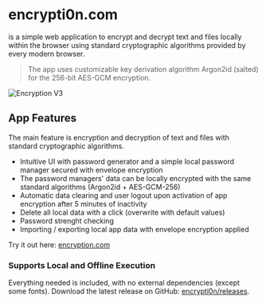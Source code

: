 # encrypti0n.com

is a simple web application to encrypt and decrypt text and files locally within the browser using standard cryptographic algorithms provided by every modern browser.

> The app uses customizable key derivation algorithm Argon2id (salted) for the 256-bit AES-GCM encryption.

![Encryption V3](https://mqxym.de/assets/encrypti0n-v3.png)
  
## App Features

The main feature is encryption and decryption of text and files with standard cryptographic algorithms.

- Intuitive UI with password generator and a simple local password manager secured with envelope encryption
- The password managers' data can be locally encrypted with the same standard algorithms (Argon2id + AES-GCM-256)
- Automatic data clearing and user logout upon activation of app encryption after 5 minutes of inactivity
- Delete all local data with a click (overwrite with default values)
- Password strenght checking
- Importing / exporting local app data with envelope encryption applied

Try it out here: [encryption.com](https://encrypti0n.com)

### Supports Local and Offline Execution

Everything needed is included, with no external dependencies (except some fonts). Download the latest release on GitHub: [encrypti0n/releases](https://github.com/mqxym/encrypti0n/releases).
